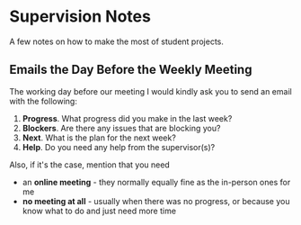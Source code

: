 

# Supervision Notes

A few notes on how to make the most of student projects.

## Emails the Day Before the Weekly Meeting

The working day before our meeting I would kindly ask you to send an email with the following: 
1. **Progress**. What progress did you make in the last week?
2. **Blockers**. Are there any issues that are blocking you?
3. **Next**. What is the plan for the next week?
4. **Help**. Do you need any help from the supervisor(s)? 

Also, if it's the case, mention that you need
- an **online meeting** - they normally equally fine as the in-person ones for me
- **no meeting at all** - usually when there was no progress, or because you know what to do and just need more time






